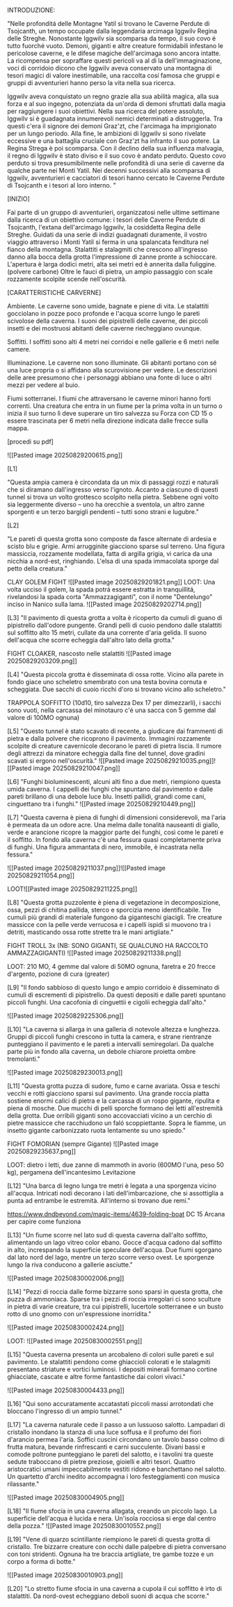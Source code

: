 		
INTRODUZIONE:

"Nelle profonditá delle Montagne Yatil si trovano le Caverne Perdute di Tsojcanth, un tempo occupate dalla leggendaria arcimaga Iggwilv Regina delle Streghe. 
Nonostante Iggwilv sia scomparsa da tempo, il suo covo é tutto fuorché vuoto. Demoni, giganti e altre creature formidabili infestano le pericolose caverne, e le difese magiche dell'arcimaga sono ancora intatte. La ricompensa per sopraffare questi pericoli va al di la dell'immaginazione, voci di corridoio dicono che Iggwilv aveva conservato una montagna di tesori magici di valore inestimabile, una raccolta cosí famosa che gruppi e gruppi di avventurieri hanno perso la vita nella sua ricerca.


Iggwilv aveva conquistato un regno grazie alla sua abilità magica, alla sua forza e al suo ingegno, potenziata da un'orda di demoni sfruttati dalla magia per raggiungere i suoi
obiettivi. Nella sua ricerca del potere assoluto, Iggwilv si è guadagnata innumerevoli nemici determinati a distruggerla. Tra questi c'era il signore dei demoni Graz'zt,
che l'arcimaga ha imprigionato per un lungo periodo. Alla fine, le ambizioni di Iggwilv si sono rivelate eccessive e una battaglia cruciale con Graz'zt ha infranto il suo potere. La
Regina Strega è poi scomparsa. Con il declino della sua influenza malvagia, il regno di Iggwilv è stato diviso e il suo covo è andato perduto.
Questo covo perduto si trova presumibilmente nelle profondità di una serie di caverne da qualche parte nei Monti Yatil. Nei decenni successivi alla scomparsa di Iggwilv, avventurieri
e cacciatori di tesori hanno cercato le Caverne Perdute di Tsojcanth e i tesori al loro interno. "






[INIZIO]

Fai parte di un gruppo di avventurieri, organizzatosi nelle ultime settimane dalla ricerca di un obiettivo comune: i tesori delle Caverne Perdute di Tsojcanth, l'extana dell'arcimago Iggwilv, la cosiddetta Regina delle Streghe.
Guidati da una serie di indizi guadagnati duramente, il vostro viaggio attraverso i Monti Yatil si ferma in una spalancata fenditura nel fianco della montagna. Stalattiti e stalagmiti che crescono all'ingresso danno alla bocca della grotta l'impressione di zanne pronte a schioccare. L'apertura è larga dodici metri, alta sei metri ed è annerita dalla fuliggine. (polvere carbone)
Oltre le fauci di pietra, un ampio passaggio con scale rozzamente scolpite scende nell'oscurità.


[CARATTERISTICHE CARVERNE]


Ambiente. Le caverne sono umide, bagnate e piene di vita. Le stalattiti gocciolano in pozze poco profonde e l'acqua scorre lungo le pareti scivolose della caverna. I suoni dei pipistrelli delle caverne, dei piccoli insetti e dei mostruosi abitanti delle caverne riecheggiano ovunque.


Soffitti. I soffitti sono alti 4 metri nei corridoi e nelle gallerie e 6 metri nelle camere.


Illuminazione. Le caverne non sono illuminate. Gli abitanti portano con sé una luce propria o si affidano alla scurovisione per vedere. Le descrizioni delle aree presumono che i personaggi abbiano una fonte di luce o altri mezzi per vedere al buio.


Fiumi sotterranei. I fiumi che attraversano le caverne minori hanno forti correnti. Una creatura che entra in un fiume per la prima volta in un turno o inizia il suo turno lì deve superare un tiro salvezza su Forza con CD 15 o essere trascinata per 6 metri nella direzione indicata dalle frecce sulla mappa.





[procedi su pdf]


![[Pasted image 20250829200615.png]]



[L1]

"Questa ampia camera è circondata da un mix di passaggi rozzi e naturali che si diramano dall'ingresso verso l'ignoto. Accanto a ciascuno di questi
tunnel si trova un volto grottesco scolpito nella pietra. Sebbene ogni volto sia leggermente diverso – uno ha orecchie a sventola, un altro zanne sporgenti e un terzo bargigli pendenti – tutti sono strani e lugubre."



[L2]

"Le pareti di questa grotta sono composte da fasce alternate di ardesia e scisto blu e grigie. Armi arrugginite giacciono sparse sul terreno.
Una figura massiccia, rozzamente modellata, fatta di argilla grigia, vi carica da una nicchia a nord-est, ringhiando. L'elsa di una spada immacolata sporge dal
petto della creatura."  

CLAY GOLEM FIGHT ![[Pasted image 20250829201821.png]] 
LOOT: 
Una volta ucciso il golem, la spada potrá essere estratta in tranquillitá, rivelandosi la spada corta "Ammazzagiganti", con il nome "Dentelungo" inciso in Nanico sulla lama.
![[Pasted image 20250829202714.png]]


[L3]
"Il pavimento di questa grotta a volta è ricoperto da cumuli di guano di pipistrello dall'odore pungente. Grandi pelli di cuoio pendono dalle stalattiti sul soffitto alto 15 metri, cullate da una corrente d'aria gelida. Il suono dell'acqua che scorre echeggia dall'altro lato della grotta."

FIGHT CLOAKER, nascosto nelle stalattiti
![[Pasted image 20250829203209.png]]


[L4]
"Questa piccola grotta è disseminata di ossa rotte. Vicino alla parete in fondo giace uno scheletro smembrato con una testa bovina cornuta e scheggiata. Due sacchi di cuoio ricchi d'oro si trovano vicino allo scheletro."

TRAPPOLA SOFFITTO (10d10, tiro salvezza Dex 17 per dimezzarli), i sacchi sono vuoti, nella carcassa del minotauro c'é una sacca con 5 gemme dal valore di 100MO ognuna)


[L5]
"Questo tunnel è stato scavato di recente, a giudicare dai frammenti di pietra e dalla polvere che ricoprono il pavimento. Immagini rozzamente scolpite di creature cavernicole decorano
le pareti di pietra liscia.
Il rumore degli attrezzi da minatore echeggia dalla fine del tunnel, dove gradini scavati si ergono nell'oscurità."
![[Pasted image 20250829210035.png]]![[Pasted image 20250829210047.png]]




[L6]
"Funghi bioluminescenti, alcuni alti fino a due metri, riempiono questa umida caverna. I cappelli dei funghi che spuntano dal pavimento e dalle pareti brillano di una debole luce blu.
Insetti pallidi, grandi come cani, cinguettano tra i funghi."
![[Pasted image 20250829210449.png]]




[L7]
"Questa caverna è piena di funghi di dimensioni considerevoli, ma l'aria è permeata da un odore acre. Una melma dalle tonalità nauseanti di giallo, verde e arancione ricopre la maggior parte dei funghi, così come le pareti e il soffitto.
In fondo alla caverna c'è una fessura quasi completamente priva di funghi. Una figura ammantata di nero, immobile, è incastrata nella fessura."

![[Pasted image 20250829211037.png]]![[Pasted image 20250829211054.png]]

LOOT![[Pasted image 20250829211225.png]] 

[L8]
"Questa grotta puzzolente è piena di vegetazione in decomposizione, ossa, pezzi di chitina pallida, sterco e sporcizia meno identificabile. Tre cumuli più grandi di materiale fungono da giganteschi
giacigli.
Tre creature massicce con la pelle verde verrucosa e i capelli ispidi si muovono tra i detriti, masticando ossa rotte strette tra le mani artigliate."

FIGHT TROLL 3x (NB: SONO GIGANTI, SE QUALCUNO HA RACCOLTO AMMAZZAGIGANTI)
![[Pasted image 20250829211338.png]]

LOOT: 
210 MO, 4 gemme dal valore di 50MO ognuna, faretra e 20 frecce d'argento, pozione di cura (greater)


[L9]
"Il fondo sabbioso di questo lungo e ampio corridoio è disseminato di cumuli di escrementi di pipistrello. Da questi depositi e dalle pareti spuntano piccoli funghi. Una cacofonia di cinguettii e
cigolii echeggia dall'alto."

![[Pasted image 20250829225306.png]]



[L10]
"La caverna si allarga in una galleria di notevole altezza e lunghezza. Gruppi di piccoli funghi crescono in tutta la camera, e strane rientranze punteggiano il pavimento e le pareti a intervalli semiregolari. Da qualche parte più in fondo alla caverna, un debole chiarore proietta ombre tremolanti."

![[Pasted image 20250829230013.png]]


[L11]
"Questa grotta puzza di sudore, fumo e carne avariata. Ossa e teschi vecchi e rotti giacciono sparsi sul pavimento. Una grande roccia piatta sostiene enormi calici di pietra e la carcassa di un rospo gigante, ripulita e piena di mosche. Due mucchi di pelli sporche formano dei letti all'estremità della grotta.
Due orribili giganti sono accovacciati vicino a un cerchio di pietre massicce che racchiudono un faló scoppiettante. Sopra le fiamme, un insetto gigante carbonizzato ruota lentamente su uno spiedo."

FIGHT FOMORIAN (sempre Gigante)
![[Pasted image 20250829235637.png]]

LOOT: dietro i letti, due zanne di mammoth in avorio (600MO l'una, peso 50 kg), pergamena dell'incantesimo Levitazione

[L12]
"Una barca di legno lunga tre metri è legata a una sporgenza vicino all'acqua. Intricati nodi decorano i lati dell'imbarcazione, che si assottiglia a punta ad entrambe le estremità.
All'interno si trovano due remi."

https://www.dndbeyond.com/magic-items/4639-folding-boat
DC 15 Arcana per capire come funziona


[L13]
"Un fiume scorre nel lato sud di questa caverna dall'alto soffitto, alimentando un lago vitreo color ebano. Gocce d'acqua cadono dal soffitto in alto, increspando la superficie
speculare dell'acqua.
Due fiumi sgorgano dal lato nord del lago, mentre un terzo scorre verso ovest. Le sporgenze lungo la riva conducono a gallerie asciutte."

![[Pasted image 20250830002006.png]]

[L14]
"Pezzi di roccia dalle forme bizzarre sono sparsi in questa grotta, che puzza di ammoniaca. Sparse tra i pezzi di roccia irregolari ci sono sculture in pietra di varie creature, tra cui pipistrelli, lucertole sotterranee e un busto rotto di uno gnomo con un'espressione inorridita."

![[Pasted image 20250830002424.png]]

LOOT:
![[Pasted image 20250830002551.png]]

[L15]
"Questa caverna presenta un arcobaleno di colori sulle pareti e sul pavimento. Le stalattiti pendono come ghiaccioli colorati e le stalagmiti presentano striature e vortici luminosi.
I depositi minerali formano cortine ghiacciate, cascate e altre forme fantastiche dai colori vivaci."

![[Pasted image 20250830004433.png]]

[L16]
"Qui sono accuratamente accatastati piccoli massi arrotondati che bloccano l'ingresso di un ampio tunnel." 



[L17]
"La caverna naturale cede il passo a un lussuoso salotto. Lampadari di cristallo inondano la stanza di una luce soffusa e il profumo dei fiori d'arancio permea l'aria. Soffici
cuscini circondano un tavolo basso colmo di frutta matura, bevande rinfrescanti e carni succulente. Divani bassi e comode poltrone punteggiano le pareti del salotto,
e i tavolini tra queste sedute traboccano di pietre preziose, gioielli e altri tesori.
Quattro aristocratici umani impeccabilmente vestiti ridono e banchettano nel salotto. Un quartetto d'archi inedito accompagna i loro festeggiamenti con musica rilassante."

![[Pasted image 20250830004905.png]]


[L18]
"Il fiume sfocia in una caverna allagata, creando un piccolo lago. La superficie dell'acqua è lucida e nera. Un'isola rocciosa si erge dal centro della pozza."
![[Pasted image 20250830010552.png]]

[L19]
"Vene di quarzo scintillante riempiono le pareti di questa grotta di cristallo. Tre bizzarre creature con occhi dalle palpebre di pietra conversano con toni stridenti. Ognuna ha tre braccia artigliate, tre gambe tozze e un corpo a forma di botte."

![[Pasted image 20250830010903.png]]

[L20]
"Lo stretto fiume sfocia in una caverna a cupola il cui soffitto è irto di stalattiti. Da nord-ovest echeggiano deboli suoni di acqua che scorre."

